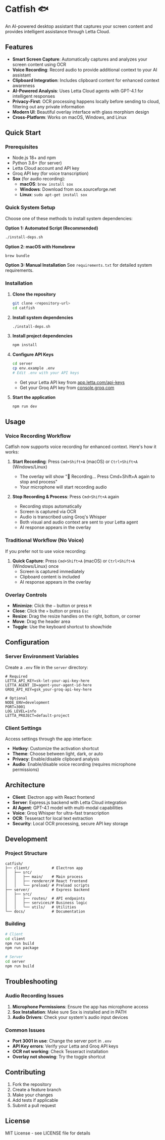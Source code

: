 # Catfish 🐟

An AI-powered desktop assistant that captures your screen content and provides intelligent assistance through Letta Cloud.

## Features

- **Smart Screen Capture**: Automatically captures and analyzes your screen content using OCR
- **Voice Recording**: Record audio to provide additional context to your AI assistant
- **Clipboard Integration**: Includes clipboard content for enhanced context awareness
- **AI-Powered Analysis**: Uses Letta Cloud agents with GPT-4.1 for intelligent responses
- **Privacy-First**: OCR processing happens locally before sending to cloud, filtering out any private information
- **Modern UI**: Beautiful overlay interface with glass morphism design
- **Cross-Platform**: Works on macOS, Windows, and Linux

## Quick Start

### Prerequisites

- Node.js 18+ and npm
- Python 3.8+ (for server)
- Letta Cloud account and API key
- Groq API key (for voice transcription)
- **Sox** (for audio recording):
  - **macOS**: `brew install sox`
  - **Windows**: Download from sox.sourceforge.net
  - **Linux**: `sudo apt-get install sox`

### Quick System Setup

Choose one of these methods to install system dependencies:

**Option 1: Automated Script (Recommended)**
```bash
./install-deps.sh
```

**Option 2: macOS with Homebrew**
```bash
brew bundle
```

**Option 3: Manual Installation**
See `requirements.txt` for detailed system requirements.

### Installation

1. **Clone the repository**
   ```bash
   git clone <repository-url>
   cd catfish
   ```

2. **Install system dependencies**
   ```bash
   ./install-deps.sh
   ```

3. **Install project dependencies**
   ```bash
   npm install
   ```

4. **Configure API Keys**
   ```bash
   cd server
   cp env.example .env
   # Edit .env with your API keys
   ```
   - Get your Letta API key from [app.letta.com/api-keys](https://app.letta.com/api-keys)
   - Get your Groq API key from [console.groq.com](https://console.groq.com)

5. **Start the application**
   ```bash
   npm run dev
   ```

## Usage

### Voice Recording Workflow

Catfish now supports voice recording for enhanced context. Here's how it works:

1. **Start Recording**: Press `Cmd+Shift+A` (macOS) or `Ctrl+Shift+A` (Windows/Linux)
   - The overlay will show "🎤 Recording... Press Cmd+Shift+A again to stop and process"
   - Your microphone will start recording audio

2. **Stop Recording & Process**: Press `Cmd+Shift+A` again
   - Recording stops automatically
   - Screen is captured via OCR
   - Audio is transcribed using Groq's Whisper
   - Both visual and audio context are sent to your Letta agent
   - AI response appears in the overlay

### Traditional Workflow (No Voice)

If you prefer not to use voice recording:

1. **Quick Capture**: Press `Cmd+Shift+A` (macOS) or `Ctrl+Shift+A` (Windows/Linux) once
   - Screen is captured immediately
   - Clipboard content is included
   - AI response appears in the overlay

### Overlay Controls

- **Minimize**: Click the `−` button or press `M`
- **Close**: Click the `×` button or press `Esc`
- **Resize**: Drag the resize handles on the right, bottom, or corner
- **Move**: Drag the header area
- **Toggle**: Use the keyboard shortcut to show/hide

## Configuration

### Server Environment Variables

Create a `.env` file in the `server` directory:

```env
# Required
LETTA_API_KEY=sk-let-your-api-key-here
LETTA_AGENT_ID=agent-your-agent-id-here
GROQ_API_KEY=gsk_your-groq-api-key-here

# Optional
NODE_ENV=development
PORT=3001
LOG_LEVEL=info
LETTA_PROJECT=default-project
```

### Client Settings

Access settings through the app interface:

- **Hotkey**: Customize the activation shortcut
- **Theme**: Choose between light, dark, or auto
- **Privacy**: Enable/disable clipboard analysis
- **Audio**: Enable/disable voice recording (requires microphone permissions)

## Architecture

- **Client**: Electron app with React frontend
- **Server**: Express.js backend with Letta Cloud integration
- **AI Agent**: GPT-4.1 model with multi-modal capabilities
- **Voice**: Groq Whisper for ultra-fast transcription
- **OCR**: Tesseract for local text extraction
- **Security**: Local OCR processing, secure API key storage

## Development

### Project Structure

```
catfish/
├── client/          # Electron app
│   ├── src/
│   │   ├── main/    # Main process
│   │   ├── renderer/# React frontend
│   │   └── preload/ # Preload scripts
├── server/          # Express backend
│   ├── src/
│   │   ├── routes/  # API endpoints
│   │   ├── services/# Business logic
│   │   └── utils/   # Utilities
└── docs/            # Documentation
```

### Building

```bash
# Client
cd client
npm run build
npm run package

# Server
cd server
npm run build
```

## Troubleshooting

### Audio Recording Issues

1. **Microphone Permissions**: Ensure the app has microphone access
2. **Sox Installation**: Make sure Sox is installed and in PATH
3. **Audio Drivers**: Check your system's audio input devices

### Common Issues

- **Port 3001 in use**: Change the server port in `.env`
- **API Key errors**: Verify your Letta and Groq API keys
- **OCR not working**: Check Tesseract installation
- **Overlay not showing**: Try the toggle shortcut

## Contributing

1. Fork the repository
2. Create a feature branch
3. Make your changes
4. Add tests if applicable
5. Submit a pull request

## License

MIT License - see LICENSE file for details 